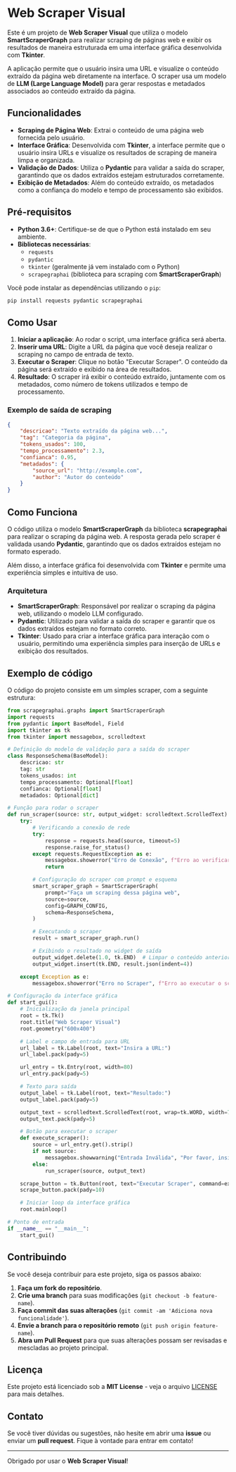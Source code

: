 # Web Scraper Visual

Este é um projeto de **Web Scraper Visual** que utiliza o modelo **SmartScraperGraph** para realizar scraping de páginas web e exibir os resultados de maneira estruturada em uma interface gráfica desenvolvida com **Tkinter**.

A aplicação permite que o usuário insira uma URL e visualize o conteúdo extraído da página web diretamente na interface. O scraper usa um modelo de **LLM (Large Language Model)** para gerar respostas e metadados associados ao conteúdo extraído da página.

## Funcionalidades

- **Scraping de Página Web**: Extrai o conteúdo de uma página web fornecida pelo usuário.
- **Interface Gráfica**: Desenvolvida com **Tkinter**, a interface permite que o usuário insira URLs e visualize os resultados de scraping de maneira limpa e organizada.
- **Validação de Dados**: Utiliza o **Pydantic** para validar a saída do scraper, garantindo que os dados extraídos estejam estruturados corretamente.
- **Exibição de Metadados**: Além do conteúdo extraído, os metadados como a confiança do modelo e tempo de processamento são exibidos.
  
## Pré-requisitos

- **Python 3.6+**: Certifique-se de que o Python está instalado em seu ambiente.
- **Bibliotecas necessárias**:
    - `requests`
    - `pydantic`
    - `tkinter` (geralmente já vem instalado com o Python)
    - `scrapegraphai` (biblioteca para scraping com **SmartScraperGraph**)

Você pode instalar as dependências utilizando o `pip`:

```bash
pip install requests pydantic scrapegraphai
```

## Como Usar

1. **Iniciar a aplicação**: Ao rodar o script, uma interface gráfica será aberta.
2. **Inserir uma URL**: Digite a URL da página que você deseja realizar o scraping no campo de entrada de texto.
3. **Executar o Scraper**: Clique no botão "Executar Scraper". O conteúdo da página será extraído e exibido na área de resultados.
4. **Resultado**: O scraper irá exibir o conteúdo extraído, juntamente com os metadados, como número de tokens utilizados e tempo de processamento.

### Exemplo de saída de scraping

```json
{
    "descricao": "Texto extraído da página web...",
    "tag": "Categoria da página",
    "tokens_usados": 100,
    "tempo_processamento": 2.3,
    "confianca": 0.95,
    "metadados": {
        "source_url": "http://example.com",
        "author": "Autor do conteúdo"
    }
}
```

## Como Funciona

O código utiliza o modelo **SmartScraperGraph** da biblioteca **scrapegraphai** para realizar o scraping da página web. A resposta gerada pelo scraper é validada usando **Pydantic**, garantindo que os dados extraídos estejam no formato esperado.

Além disso, a interface gráfica foi desenvolvida com **Tkinter** e permite uma experiência simples e intuitiva de uso.

### Arquitetura

- **SmartScraperGraph**: Responsável por realizar o scraping da página web, utilizando o modelo LLM configurado.
- **Pydantic**: Utilizado para validar a saída do scraper e garantir que os dados extraídos estejam no formato correto.
- **Tkinter**: Usado para criar a interface gráfica para interação com o usuário, permitindo uma experiência simples para inserção de URLs e exibição dos resultados.

## Exemplo de código

O código do projeto consiste em um simples scraper, com a seguinte estrutura:

```python
from scrapegraphai.graphs import SmartScraperGraph
import requests
from pydantic import BaseModel, Field
import tkinter as tk
from tkinter import messagebox, scrolledtext

# Definição do modelo de validação para a saída do scraper
class ResponseSchema(BaseModel):
    descricao: str
    tag: str
    tokens_usados: int
    tempo_processamento: Optional[float]
    confianca: Optional[float]
    metadados: Optional[dict]

# Função para rodar o scraper
def run_scraper(source: str, output_widget: scrolledtext.ScrolledText):
    try:
        # Verificando a conexão de rede
        try:
            response = requests.head(source, timeout=5)
            response.raise_for_status()
        except requests.RequestException as e:
            messagebox.showerror("Erro de Conexão", f"Erro ao verificar a conexão de rede:\n{e}")
            return

        # Configuração do scraper com prompt e esquema
        smart_scraper_graph = SmartScraperGraph(
            prompt="Faça um scraping dessa página web",
            source=source,
            config=GRAPH_CONFIG,
            schema=ResponseSchema,
        )

        # Executando o scraper
        result = smart_scraper_graph.run()

        # Exibindo o resultado no widget de saída
        output_widget.delete(1.0, tk.END)  # Limpar o conteúdo anterior
        output_widget.insert(tk.END, result.json(indent=4))

    except Exception as e:
        messagebox.showerror("Erro no Scraper", f"Erro ao executar o scraper:\n{type(e).__name__} - {str(e)}")

# Configuração da interface gráfica
def start_gui():
    # Inicialização da janela principal
    root = tk.Tk()
    root.title("Web Scraper Visual")
    root.geometry("600x400")

    # Label e campo de entrada para URL
    url_label = tk.Label(root, text="Insira a URL:")
    url_label.pack(pady=5)

    url_entry = tk.Entry(root, width=80)
    url_entry.pack(pady=5)

    # Texto para saída
    output_label = tk.Label(root, text="Resultado:")
    output_label.pack(pady=5)

    output_text = scrolledtext.ScrolledText(root, wrap=tk.WORD, width=70, height=15)
    output_text.pack(pady=5)

    # Botão para executar o scraper
    def execute_scraper():
        source = url_entry.get().strip()
        if not source:
            messagebox.showwarning("Entrada Inválida", "Por favor, insira uma URL válida.")
        else:
            run_scraper(source, output_text)

    scrape_button = tk.Button(root, text="Executar Scraper", command=execute_scraper)
    scrape_button.pack(pady=10)

    # Iniciar loop da interface gráfica
    root.mainloop()

# Ponto de entrada
if __name__ == "__main__":
    start_gui()
```
## Contribuindo

Se você deseja contribuir para este projeto, siga os passos abaixo:

1. **Faça um fork do repositório**.
2. **Crie uma branch** para suas modificações (`git checkout -b feature-name`).
3. **Faça commit das suas alterações** (`git commit -am 'Adiciona nova funcionalidade'`).
4. **Envie a branch para o repositório remoto** (`git push origin feature-name`).
5. **Abra um Pull Request** para que suas alterações possam ser revisadas e mescladas ao projeto principal.

## Licença

Este projeto está licenciado sob a **MIT License** - veja o arquivo [LICENSE](LICENSE) para mais detalhes.

## Contato

Se você tiver dúvidas ou sugestões, não hesite em abrir uma **issue** ou enviar um **pull request**. Fique à vontade para entrar em contato!

---

Obrigado por usar o **Web Scraper Visual**!
